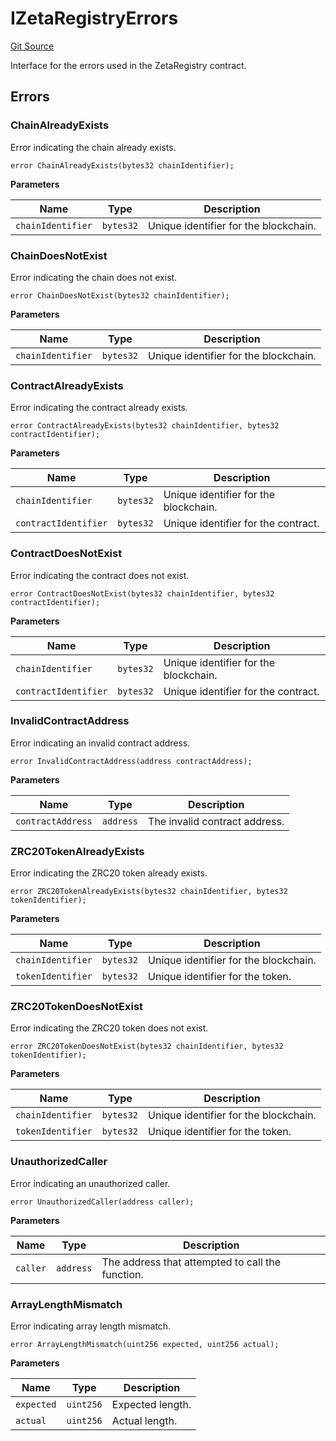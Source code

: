 # IZetaRegistryErrors
[Git Source](https://github.com/zeta-chain/protocol-contracts/blob/main/v2/v2/v2/v2/v2/v2/v2/v2/contracts/zevm/interfaces/IZetaRegistry.sol)

Interface for the errors used in the ZetaRegistry contract.


## Errors
### ChainAlreadyExists
Error indicating the chain already exists.


```solidity
error ChainAlreadyExists(bytes32 chainIdentifier);
```

**Parameters**

|Name|Type|Description|
|----|----|-----------|
|`chainIdentifier`|`bytes32`|Unique identifier for the blockchain.|

### ChainDoesNotExist
Error indicating the chain does not exist.


```solidity
error ChainDoesNotExist(bytes32 chainIdentifier);
```

**Parameters**

|Name|Type|Description|
|----|----|-----------|
|`chainIdentifier`|`bytes32`|Unique identifier for the blockchain.|

### ContractAlreadyExists
Error indicating the contract already exists.


```solidity
error ContractAlreadyExists(bytes32 chainIdentifier, bytes32 contractIdentifier);
```

**Parameters**

|Name|Type|Description|
|----|----|-----------|
|`chainIdentifier`|`bytes32`|Unique identifier for the blockchain.|
|`contractIdentifier`|`bytes32`|Unique identifier for the contract.|

### ContractDoesNotExist
Error indicating the contract does not exist.


```solidity
error ContractDoesNotExist(bytes32 chainIdentifier, bytes32 contractIdentifier);
```

**Parameters**

|Name|Type|Description|
|----|----|-----------|
|`chainIdentifier`|`bytes32`|Unique identifier for the blockchain.|
|`contractIdentifier`|`bytes32`|Unique identifier for the contract.|

### InvalidContractAddress
Error indicating an invalid contract address.


```solidity
error InvalidContractAddress(address contractAddress);
```

**Parameters**

|Name|Type|Description|
|----|----|-----------|
|`contractAddress`|`address`|The invalid contract address.|

### ZRC20TokenAlreadyExists
Error indicating the ZRC20 token already exists.


```solidity
error ZRC20TokenAlreadyExists(bytes32 chainIdentifier, bytes32 tokenIdentifier);
```

**Parameters**

|Name|Type|Description|
|----|----|-----------|
|`chainIdentifier`|`bytes32`|Unique identifier for the blockchain.|
|`tokenIdentifier`|`bytes32`|Unique identifier for the token.|

### ZRC20TokenDoesNotExist
Error indicating the ZRC20 token does not exist.


```solidity
error ZRC20TokenDoesNotExist(bytes32 chainIdentifier, bytes32 tokenIdentifier);
```

**Parameters**

|Name|Type|Description|
|----|----|-----------|
|`chainIdentifier`|`bytes32`|Unique identifier for the blockchain.|
|`tokenIdentifier`|`bytes32`|Unique identifier for the token.|

### UnauthorizedCaller
Error indicating an unauthorized caller.


```solidity
error UnauthorizedCaller(address caller);
```

**Parameters**

|Name|Type|Description|
|----|----|-----------|
|`caller`|`address`|The address that attempted to call the function.|

### ArrayLengthMismatch
Error indicating array length mismatch.


```solidity
error ArrayLengthMismatch(uint256 expected, uint256 actual);
```

**Parameters**

|Name|Type|Description|
|----|----|-----------|
|`expected`|`uint256`|Expected length.|
|`actual`|`uint256`|Actual length.|

